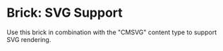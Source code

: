 # Brick: SVG Support

Use this brick in combination with the "CMSVG" content type to support SVG rendering.
